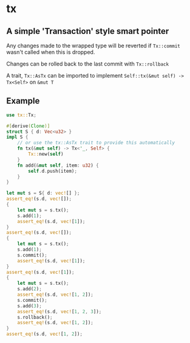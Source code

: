 ﻿# tx

## A simple 'Transaction' style smart pointer

Any changes made to the wrapped type will be reverted if `Tx::commit` wasn't called
when this is dropped. 

Changes can be rolled back to the last commit with `Tx::rollback`

A trait, `Tx::AsTx` can be imported to implement `Self::tx(&mut self) -> Tx<Self>` on `&mut T`

## Example
```rust
use tx::Tx;

#[derive(Clone)]
struct S { d: Vec<u32> }
impl S {
    // or use the tx::AsTx trait to provide this automatically
    fn tx(&mut self) -> Tx<'_, Self> {
        Tx::new(self)
    }
    fn add(&mut self, item: u32) {
        self.d.push(item);
    }
}

let mut s = S{ d: vec![] };
assert_eq!(s.d, vec![]);
{
    let mut s = s.tx();
    s.add(1);
    assert_eq!(s.d, vec![1]);
}
assert_eq!(s.d, vec![]);
{
    let mut s = s.tx();
    s.add(1);
    s.commit();
    assert_eq!(s.d, vec![1]);
}
assert_eq!(s.d, vec![1]);
{
    let mut s = s.tx();
    s.add(2);
    assert_eq!(s.d, vec![1, 2]);
    s.commit();
    s.add(3);
    assert_eq!(s.d, vec![1, 2, 3]);
    s.rollback();
    assert_eq!(s.d, vec![1, 2]);
}
assert_eq!(s.d, vec![1, 2]);
```
